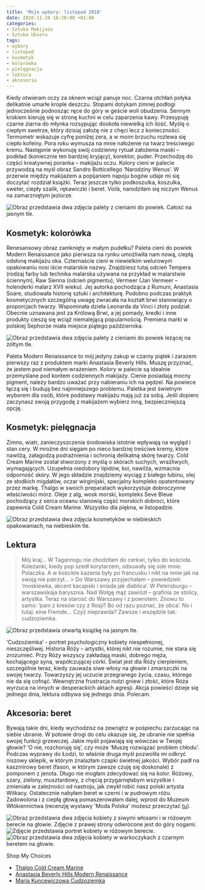 ```yaml
---
title: 'Moje wybory: listopad 2018'
date: 2018-11-28 16:28:00 +01:00
categories:
- Sztuka Makijażu
- Sztuka Ubioru
tags:
- wybory
- listopad
- kosmetyk
- kolorówka
- pielęgnacja
- lektura
- akcesoria
---
```


<olela-narrative>
Kiedy otwieram oczy za oknem wciąż panuje noc. Czarna otchłań połyka delikatnie umarłe krople deszczu. Stopami dotykam zimnej podłogi jednocześnie podnosząc ręce do góry w geście woli obudzenia. Sennym krokiem kieruję się w stronę kuchni w celu zaparzenia kawy. Przesypuję czarne ziarna do młynka rozsypując dookoła niewielką ich ilość. Myślę o ciepłym swetrze, który dzisiaj założę nie z chęci lecz z konieczności. Termometr wskazuje cyfrę poniżej zera, a w moim brzuchu rozlewa się ciepło kofeiny. Pora roku wymusza na mnie nałożenie na twarz treściwego kremu. Następnie wykonuję swój codzienny rytuał założenia maski – podkład (koniecznie ten bardziej kryjący), korektor, puder. Przechodzę do części kreatywnej poranka – makijażu oczu. Kolory cieni w palecie przywodzą na myśl obraz Sandro Botticellego ‘Narodziny Wenus’. W przerwie między makijażem a popijaniem napoju bogów udaje mi się doczytać rozdział książki. Teraz jeszcze tylko podkoszulka, koszulka, sweter, ciepły szalik, rękawiczki i beret. Voilà, narodziłam się niczym Wenus na zamarzniętym jeziorze. 
</olela-narrative>


![Obraz przedstawia dwa zdjęcia palety z cieniami do powiek. Całość na jasnym tle.](https://assets1.ello.co/uploads/asset/attachment/8549316/ello-optimized-f2d20ead.jpg)

## Kosmetyk: kolorówka

Renesansowy obraz zamknięty w małym pudełku? Paleta cieni do powiek Modern Renaissance jako pierwsza na rynku umożliwiła nam nową, ciepłą odsłonę makijażu oka. Czternaście cieni w niewielkim welurowym opakowaniu nosi iście malarskie nazwy. Znajdziesz tutaj odcień Tempera (rodzaj farby lub technika malarska używana na przykład w malarstwie ściennym), Raw Sienna (odcień pigmentu), Vermeer (Jan Vermeer – holenderki malarz XVII wieku). Jej autorka pochodząca z Rumuni, Anastasia Soare, studiowała historię sztuki i architekturę. Podobno podczas praktyk kosmetycznych szczególną uwagę zwracała na kształt brwi stanowiący o proporcjach twarzy. Wspominała dzieła Leonarda da Vinci i złoty podział. Obecnie uznawana jest za Królową Brwi, a jej pomady, kredki i inne produkty cieszą się wciąż niemalejącą popularnością. Premiera marki w polskiej Sephorze miała miejsce piątego października.

![Obraz przedstawia dwa zdjęcia palety z cieniami do powiek leżącej na żółtym tle.](https://assets0.ello.co/uploads/asset/attachment/8549318/ello-optimized-85673d5c.jpg)

Paleta Modern Renaissance to mój jedyny zakup w czarny piątek i zarazem pierwszy raz z produktem marki Anastasia Beverly Hills. Muszę przyznać, że jestem pod niemałym wrażeniem. Kolory w palecie są idealnie przemyślane pod kontem codziennych makijaży. Cienie posiadają mocny pigment, należy bardzo uważać przy nabieraniu ich na pędzel. Na powiece łączą się i budują bez najmniejszego problemu. Paletka jest świetnym wyborem dla osób, które podstawy makijażu mają już za sobą. Jeśli dopiero zaczynasz swoją przygodę z makijażem wybierz inną, bezpieczniejszą opcję.

## Kosmetyk: pielęgnacja

Zimno, wiatr, zanieczyszczenia środowiska istotnie wpływają na wygląd i stan cery. W mroźne dni sięgam po nieco bardziej treściwe kremy, które nawilżą, załagodzą podrażnienia i ochronią delikatną skórę twarzy. Cold Cream Marine został stworzony z myślą o skórach suchych, wrażliwych, wymagających. Uzupełnia niedobory lipidów, koi, nawilża, wzmacnia odporność skóry. W jego składzie znajdziemy wyciąg z białego łubinu, olej ze słodkich migdałów, oczar wirginijski, specjalny kompleks opatentowany przez markę. Thalgo w swoich preparatach wykorzystuje dobroczynne właściwości mórz. Oleje z alg, wosk morski, kompleks Seve Bleue pochodzący z serca oceanu stanowią część morskich dobroci, które zapewnia Cold Cream Marine. Wszystko dla piękna, w listopadzie. 

![Obraz przedstawia dwa zdjęcia kosmetyków w niebieskich opakowaniach, na niebieskim tle.](https://assets1.ello.co/uploads/asset/attachment/8549308/ello-optimized-d165827f.jpg)

## Lektura

>
> Mój kraj… W Taganrogu nie chodziłam do cerkwi, tylko do kościoła. Koleżanki, kiedy pop szedł korytarzem, odsuwały się ode mnie: Polaczka. A w kościele kazania były po francusku i nikt na mnie jak na swoją nie patrzył… > Do Warszawy przyjechałam – powiedzieli: ‘moskiewka, akcent kacapski i śniada jak diablica’. W Petersburgu – warszawskaja barysznia. Nad Wołgę mąż zawiózł – grafinia ze stolicy, artystka. Teraz na starość do Warszawy i z powrotem. Znowu to samo: ‘pani z kresów czy z Rosji? Bo od razu poznać, że obca’. No i tutaj: eine Fremde… Czyż nieprawda? Zawsze i wszędzie tak: cudzoziemka.

![Obraz przedstawia otwartą książkę na jasnym tle.](https://assets0.ello.co/uploads/asset/attachment/8549319/ello-optimized-cc9e7668.jpg)

‘Cudzoziemka’ - portret psychologiczny kobiety niespełnionej, nieszczęśliwej. Historia Róży – artystki, której nikt nie rozumie, nie stara się zrozumieć. Przy Róży wszyscy zakładają maski, dobrego męża, kochającego syna, współczującej córki. Świat jest dla Róży cierpieniem, szczególnie teraz, kiedy zauważa siwe włosy na głowie i zmarszczki na swojej twarzy. Towarzyszy jej uczucie przegranego życia, czasu, którego nie da się cofnąć. Wewnętrzna frustracja rodzi gniew i złość, które Róża wyrzuca na innych w desperackich aktach agresji. Akcja powieści dzieje się jednego dnia, lektura odbywa się jednego dnia. Polecam. 

## Akcesoria: beret

Bywają takie dni, kiedy wychodzisz na zewnątrz w pośpiechu zarzucając na siebie ubranie. W połowie drogi do celu okazuje się, że ubranie nie spełnia swojej funkcji grzewczej. Jakie myśli pojawiają się wówczas w Twojej głowie? ‘O nie, rozchoruję się’, czy może ‘Muszę rozwiązać problem chłodu’. Podczas wyprawy do Łodzi, to właśnie druga myśl pozwoliła mi odkryć niszowy sklepik, w którym znalazłam czapki świetnej jakości. Wybór padł na kaszmirowy beret (fason, w którym zawsze czuję się doskonale) z pomponem z jenota. Długo nie mogłam zdecydować się na kolor. Różowy, szary, zielony, musztardowy, z chęcią przygarnęłabym wszystkie i zmieniała w zależności od nastroju, jak zwykł robić nasz polski artysta Witkacy. Ostatecznie nabyłam beret w czerni i w pudrowym różu. Zadowolona i z ciepłą głową pomaszerowałam dalej, wprost do Muzeum Włókiennictwa (recenzję wystawy 'Moda Polska' możesz przeczytać [tu](http://sztukauniwersalna.pl/2018-11-22-wystawa-moda-polska/)).

![Obraz przedstawia dwa zdjęcia kobiety z siwymi włosami i w różowym berecie na głowie. Zdjęcie z prawej strony odwrócone jest do góry nogami.](https://assets0.ello.co/uploads/asset/attachment/8549324/ello-optimized-6bde6bb8.jpg)
![Zdjęcie przedstawia portret kobiety w różowym berecie.](https://assets0.ello.co/uploads/asset/attachment/8549322/ello-optimized-2eb4ef28.jpg)
![Obraz przedstawia dwa zdjęcia kobiety w warkoczykach z czarnym beretem na głowie.](https://assets1.ello.co/uploads/asset/attachment/8549327/ello-optimized-c98b4fd3.jpg)


Shop My Choices


* [Thalgo Cold Cream Marine](http://sklep.thalgo.pl/produkt/face-care/3568/nutri-soothing_cream_50_ml.aspx)
* [Anastasia Beverly Hills Modern Renaissance](http://www.sephora.pl/Makijaz/Palety-i-Zestawy/Do-oczu/Modern-Renaissance-Paleta-cieni-do-powiek/P2678023)
* [Maria Kuncewiczowa Cudzoziemka](https://www.taniaksiazka.pl/ksiazka/cudzoziemka-maria-kuncewiczowa?utm_source=google&utm_medium=cpc&utm_campaign=shopping&gclid=CjwKCAiAlvnfBRA1EiwAVOEgfBukUcYq67wGQli097B9Bc0jjOt25CSO-ckxlz-Ef9vbErdag-9syBoCmKcQAvD_BwE&gclsrc=aw.ds)
